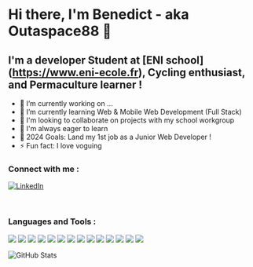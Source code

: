 # Hi there, I'm Benedict - aka Outaspace88 👋


## I'm a developer Student at [ENI school] (https://www.eni-ecole.fr), Cycling enthusiast, and Permaculture learner !
- 🔭 I’m currently working on ...
- 🌱 I’m currently learning Web & Mobile Web Development (Full Stack)
- 👯 I'm looking to collaborate on projects with my school workgroup 
- 🤔 I'm always eager to learn
- 🥅 2024 Goals: Land my 1st job as a Junior Web Developer !
- ⚡ Fun fact: I love voguing


### Connect with me :
[![LinkedIn](https://img.shields.io/badge/LinkedIn-benedict-hautebas-outaspace88-blue?style=flat&logo=linkedin)](https://www.linkedin.com/in/benedict-hautebas-outaspace88/)

<br />

### Languages and Tools :
![](https://img.shields.io/badge/Basics-Algorithm-informational?style=flat&logoColor=white&color=2bbc8a)
![](https://img.shields.io/badge/FrontEnd-HTML5_CSS-informational?style=flat&logoColor=white&color=2bbc8a)
![](https://img.shields.io/badge/Code-JavaScript-informational?style=flat&logoColor=white&color=2bbc8a)
![](https://img.shields.io/badge/Code-PHP-informational?style=flat&logoColor=white&color=2bbc8a)
![](https://img.shields.io/badge/Code-Java-informational?style=flat&logoColor=white&color=2bbc8a)
![](https://img.shields.io/badge/Code-Symfony-informational?style=flat&logoColor=white&color=2bbc8a)
![](https://img.shields.io/badge/Data-PL_SQL-informational?style=flat&logoColor=white&color=2bbc8a)
![](https://img.shields.io/badge/Editor-Notepad++-informational?style=flat&logoColor=white&color=2bbc8a)
![](https://img.shields.io/badge/Editor-Eclipse-informational?style=flat&logoColor=white&color=2bbc8a)
![](https://img.shields.io/badge/Editor-Visual_Studio_Code-informational?style=flat&logoColor=white&color=2bbc8a)
![](https://img.shields.io/badge/Platform-Android-informational?style=flat&logoColor=white&color=2bbc8a)
![](https://img.shields.io/badge/OS-Windows-informational?style=flat&logoColor=white&color=2bbc8a)
![](https://img.shields.io/badge/Tools-Git-informational?style=flat&logoColor=white&color=2bbc8a)
![](https://img.shields.io/badge/Tools-Github-informational?style=flat&logoColor=white&color=2bbc8a)


<img align="left" alt="GitHub Stats" src="https://github-readme-stats.codestackr.vercel.app/api?username=Outaspace88Coder&show_icons=true&hide_border=true" />

<!--
**Outaspace88Coder/Outaspace88Coder** is a ✨ _special_ ✨ repository because its `README.md` (this file) appears on your GitHub profile.

Here are some ideas to get you started:

- 🔭 I’m currently working on ...
- 🌱 I’m currently learning ...
- 👯 I’m looking to collaborate on ...
- 🤔 I’m looking for help with ...
- 💬 Ask me about ...
- 📫 How to reach me: ...
- 😄 Pronouns: ...
- ⚡ Fun fact: ...
-->
